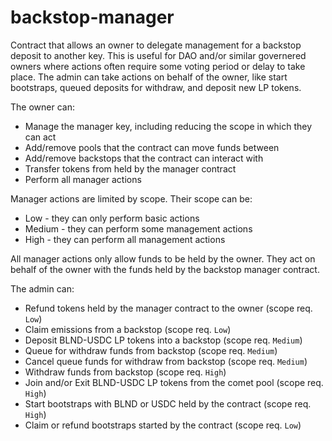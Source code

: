 # backstop-manager

Contract that allows an owner to delegate management for a backstop deposit to another key. This is useful for DAO and/or similar governered owners where actions often require some voting period or delay to take place. The admin can take actions on behalf of the owner, like start bootstraps, queued deposits for withdraw, and deposit new LP tokens.

The owner can:
* Manage the manager key, including reducing the scope in which they can act
* Add/remove pools that the contract can move funds between
* Add/remove backstops that the contract can interact with
* Transfer tokens from held by the manager contract
* Perform all manager actions

Manager actions are limited by scope. Their scope can be:
* Low - they can only perform basic actions
* Medium - they can perform some management actions
* High - they can perform all management actions

All manager actions only allow funds to be held by the owner. They act on behalf of the owner with the funds held by the backstop manager contract.

The admin can:
* Refund tokens held by the manager contract to the owner (scope req. `Low`)
* Claim emissions from a backstop (scope req. `Low`)
* Deposit BLND-USDC LP tokens into a backstop (scope req. `Medium`)
* Queue for withdraw funds from backstop (scope req. `Medium`)
* Cancel queue funds for withdraw from backstop (scope req. `Medium`)
* Withdraw funds from backstop (scope req. `High`)
* Join and/or Exit BLND-USDC LP tokens from the comet pool (scope req. `High`)
* Start bootstraps with BLND or USDC held by the contract (scope req. `High`)
* Claim or refund bootstraps started by the contract (scope req. `Low`)
